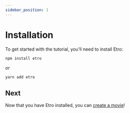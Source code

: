 ```yaml
---
sidebar_position: 1
---
```


# Installation

To get started with the tutorial, you'll need to install Etro:

```bash
npm install etro
```

*or*


```bash
yarn add etro
```

## Next

Now that you have Etro installed, you can [create a movie](/docs/getting-started/create-a-movie)!
